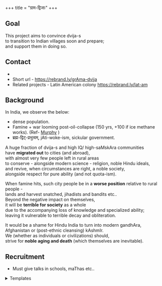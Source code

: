 +++
title = "ग्राम-द्विजाः"
+++

## Goal
This project aims to convince dvija-s  
to transition to Indian villages soon and prepare;  
and support them in doing so. 

## Contact 
- [tele]:(https://https://t.me/+aZpV3KvbSj1iZDUx)
- Short url - https://rebrand.ly/grAma-dvija
- Related projects - Latin American colony https://rebrand.ly/lat-am


## Background
In India, we observe the below:

- dense population.
- Famine + war looming post-oil-collapse (150 yrs, +100 if ice methane works). (Ref- [Murphy](https://escholarship.org/uc/energy_ambitions) )
- ब्रह्म-द्विट्-प्रभुत्वम्, jAti-woke-ism, sickular government.

A huge fraction of dvija-s and high IQ/ high-saMskAra communities  
have **migrated out** to cities (and abroad),  
with almost very few people left in rural areas  
to conserve - alongside modern science - religion, noble Hindu ideals,  
and revive, when circumstances are right, a noble society,  
alongside respect for pure ability (and not quota-ism).  

When famine hits, such city people be in a **worse position** relative to rural people -  
lands and harvest snatched, jihadists and bandits etc..  
Beyond the negative impact on themselves,  
it will be **terrible for society** as a whole  
due to the accompanying loss of knowledge and specialized ability;  
leaving it vulnerable to terrible decay and obliteration.

It would be a shame for Hindu India to turn into modern gandhAra, Afghanistan or (post-ethnic cleansing) kAshmIr.  
We (whether as individuals or civilizations) should,  
strive for **noble aging and death** (which themselves are inevitable).

## Recruitment
- Must give talks in schools, maThas etc..

<details><summary>Templates</summary>

namaH! You might be interested in this project - https://rebrand.ly/grAma-dvija

</details>
